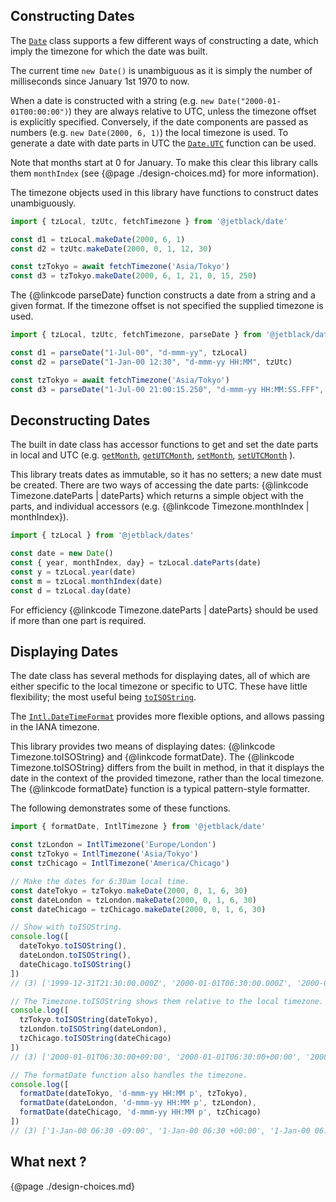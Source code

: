 ## Constructing Dates

The [`Date`](https://developer.mozilla.org/en-US/docs/Web/JavaScript/Reference/Global_Objects/Date)
class supports a few different ways of constructing a date, which imply the
timezone for which the date was built.

The current time `new Date()` is unambiguous as it is simply the number of milliseconds
since January 1st 1970 to now.

When a date is constructed with a string (e.g. `new Date("2000-01-01T00:00:00")`)
they are always relative to UTC, unless the timezone offset is explicitly specified. Conversely,
if the date components are passed as numbers (e.g. `new Date(2000, 6, 1)`) the
local timezone is used. To generate a date with date parts in UTC the
[`Date.UTC`](https://developer.mozilla.org/en-US/docs/Web/JavaScript/Reference/Global_Objects/Date/UTC)
function can be used.

Note that months start at 0 for January. To make this clear
this library calls them `monthIndex` (see {@page ./design-choices.md} for more
information).

The timezone objects used in this library have functions to construct dates
unambiguously.

```js
import { tzLocal, tzUtc, fetchTimezone } from '@jetblack/date'

const d1 = tzLocal.makeDate(2000, 6, 1)
const d2 = tzUtc.makeDate(2000, 0, 1, 12, 30)

const tzTokyo = await fetchTimezone('Asia/Tokyo')
const d3 = tzTokyo.makeDate(2000, 6, 1, 21, 0, 15, 250)
```

The {@linkcode parseDate} function constructs a date from a string and a given
format. If the timezone offset is not specified the supplied timezone is used.

```js
import { tzLocal, tzUtc, fetchTimezone, parseDate } from '@jetblack/date'

const d1 = parseDate("1-Jul-00", "d-mmm-yy", tzLocal)
const d2 = parseDate("1-Jan-00 12:30", "d-mmm-yy HH:MM", tzUtc)

const tzTokyo = await fetchTimezone('Asia/Tokyo')
const d3 = parseDate("1-Jul-00 21:00:15.250", "d-mmm-yy HH:MM:SS.FFF", tzTokyo)
```

## Deconstructing Dates

The built in date class has accessor functions to get and set the date parts
in local and UTC (e.g.
[`getMonth`](https://developer.mozilla.org/en-US/docs/Web/JavaScript/Reference/Global_Objects/Date/getMonth),
[`getUTCMonth`](https://developer.mozilla.org/en-US/docs/Web/JavaScript/Reference/Global_Objects/Date/getUTCMonth),
[`setMonth`](https://developer.mozilla.org/en-US/docs/Web/JavaScript/Reference/Global_Objects/Date/setMonth),
[`setUTCMonth`](https://developer.mozilla.org/en-US/docs/Web/JavaScript/Reference/Global_Objects/Date/setUTCMonth)
).

This library treats dates as immutable, so it has no setters; a new date must be
created. There are two ways of accessing the date parts:
{@linkcode Timezone.dateParts | dateParts} which returns a simple object with
the parts, and individual accessors (e.g. {@linkcode Timezone.monthIndex | monthIndex}).

```js
import { tzLocal } from '@jetblack/dates'

const date = new Date()
const { year, monthIndex, day} = tzLocal.dateParts(date)
const y = tzLocal.year(date)
const m = tzLocal.monthIndex(date)
const d = tzLocal.day(date)
```

For efficiency {@linkcode Timezone.dateParts | dateParts} should be used if more
than one part is required.

## Displaying Dates

The date class has several methods for displaying dates, all of which are either
specific to the local timezone or specific to UTC. These have little flexibility; the most
useful being [`toISOString`](https://developer.mozilla.org/en-US/docs/Web/JavaScript/Reference/Global_Objects/Date/toISOString).

The [`Intl.DateTimeFormat`](https://developer.mozilla.org/en-US/docs/Web/JavaScript/Reference/Global_Objects/Intl/DateTimeFormat) provides more flexible options, and allows passing in the IANA timezone.

This library provides two means of displaying dates: {@linkcode Timezone.toISOString}
and {@linkcode formatDate}. The {@linkcode Timezone.toISOString} differs from
the built in method, in that it displays the date in the context of the provided
timezone, rather than the local timezone. The
{@linkcode formatDate} function is a typical pattern-style formatter.

The following demonstrates some of these functions.

```js
import { formatDate, IntlTimezone } from '@jetblack/date'

const tzLondon = IntlTimezone('Europe/London')
const tzTokyo = IntlTimezone('Asia/Tokyo')
const tzChicago = IntlTimezone('America/Chicago')

// Make the dates for 6:30am local time.
const dateTokyo = tzTokyo.makeDate(2000, 0, 1, 6, 30)
const dateLondon = tzLondon.makeDate(2000, 0, 1, 6, 30)
const dateChicago = tzChicago.makeDate(2000, 0, 1, 6, 30)

// Show with toISOString.
console.log([
  dateTokyo.toISOString(),
  dateLondon.toISOString(),
  dateChicago.toISOString()
])
// (3) ['1999-12-31T21:30:00.000Z', '2000-01-01T06:30:00.000Z', '2000-01-01T12:30:00.000Z']

// The Timezone.toISOString shows them relative to the local timezone.
console.log([
  tzTokyo.toISOString(dateTokyo),
  tzLondon.toISOString(dateLondon),
  tzChicago.toISOString(dateChicago)
])
// (3) ['2000-01-01T06:30:00+09:00', '2000-01-01T06:30:00+00:00', '2000-01-01T06:30:00-06:00']

// The formatDate function also handles the timezone.
console.log([
  formatDate(dateTokyo, 'd-mmm-yy HH:MM p', tzTokyo),
  formatDate(dateLondon, 'd-mmm-yy HH:MM p', tzLondon),
  formatDate(dateChicago, 'd-mmm-yy HH:MM p', tzChicago)
])
// (3) ['1-Jan-00 06:30 -09:00', '1-Jan-00 06:30 +00:00', '1-Jan-00 06:30 +06:00']
```

## What next ?

{@page ./design-choices.md}
